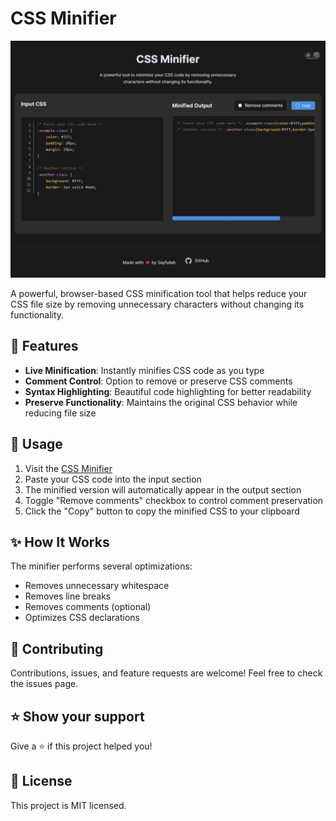 # CSS Minifier

![CSS Minifier Preview](Screenshot.jpg)

A powerful, browser-based CSS minification tool that helps reduce your CSS file size by removing unnecessary characters without changing its functionality.

## 🚀 Features

- **Live Minification**: Instantly minifies CSS code as you type
- **Comment Control**: Option to remove or preserve CSS comments
- **Syntax Highlighting**: Beautiful code highlighting for better readability
- **Preserve Functionality**: Maintains the original CSS behavior while reducing file size

## 🎯 Usage

1. Visit the [CSS Minifier](https://minicss.zneloy.site/)
2. Paste your CSS code into the input section
3. The minified version will automatically appear in the output section
4. Toggle "Remove comments" checkbox to control comment preservation
5. Click the "Copy" button to copy the minified CSS to your clipboard

## ✨ How It Works

The minifier performs several optimizations:
- Removes unnecessary whitespace
- Removes line breaks
- Removes comments (optional)
- Optimizes CSS declarations


## 🤝 Contributing
Contributions, issues, and feature requests are welcome! Feel free to check the issues page.

## ⭐️ Show your support
Give a ⭐️ if this project helped you!

## 📝 License
This project is MIT licensed.
